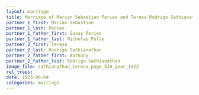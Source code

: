 ```yaml
---
layout: marriage
title: Marriage of Marian Sebastian Peries and Teresa Rodrigo Sathianathan
partner_1_first: Marian Sebastian
partner_1_last: Peries
partner_1_father_first: Susay Peries
partner_1_father_last: Nicholas Pulle
partner_2_first: Teresa
partner_2_last: Rodrigo Sathianathan
partner_2_father_first: Anthony
partner_2_father_last: Rodrigo Sathianathan
image_file: sathianathan_teresa_page_539_year_1922
rel_trees:
date: 1923-06-04
categories: marriage
---
```


